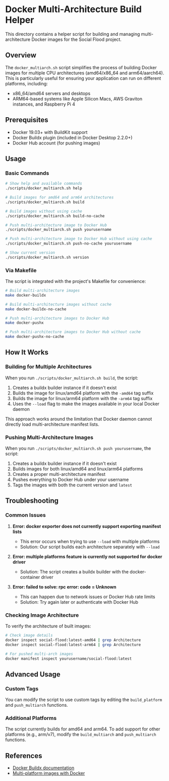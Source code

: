# Docker Multi-Architecture Build Helper

This directory contains a helper script for building and managing multi-architecture Docker images for the Social Flood project.

## Overview

The `docker_multiarch.sh` script simplifies the process of building Docker images for multiple CPU architectures (amd64/x86_64 and arm64/aarch64). This is particularly useful for ensuring your application can run on different platforms, including:

- x86_64/amd64 servers and desktops
- ARM64-based systems like Apple Silicon Macs, AWS Graviton instances, and Raspberry Pi 4

## Prerequisites

- Docker 19.03+ with BuildKit support
- Docker Buildx plugin (included in Docker Desktop 2.2.0+)
- Docker Hub account (for pushing images)

## Usage

### Basic Commands

```bash
# Show help and available commands
./scripts/docker_multiarch.sh help

# Build images for amd64 and arm64 architectures
./scripts/docker_multiarch.sh build

# Build images without using cache
./scripts/docker_multiarch.sh build-no-cache

# Push multi-architecture image to Docker Hub
./scripts/docker_multiarch.sh push yourusername

# Push multi-architecture image to Docker Hub without using cache
./scripts/docker_multiarch.sh push-no-cache yourusername

# Show current version
./scripts/docker_multiarch.sh version
```

### Via Makefile

The script is integrated with the project's Makefile for convenience:

```bash
# Build multi-architecture images
make docker-buildx

# Build multi-architecture images without cache
make docker-buildx-no-cache

# Push multi-architecture images to Docker Hub
make docker-pushx

# Push multi-architecture images to Docker Hub without cache
make docker-pushx-no-cache
```

## How It Works

### Building for Multiple Architectures

When you run `./scripts/docker_multiarch.sh build`, the script:

1. Creates a buildx builder instance if it doesn't exist
2. Builds the image for linux/amd64 platform with the `-amd64` tag suffix
3. Builds the image for linux/arm64 platform with the `-arm64` tag suffix
4. Uses the `--load` flag to make the images available in your local Docker daemon

This approach works around the limitation that Docker daemon cannot directly load multi-architecture manifest lists.

### Pushing Multi-Architecture Images

When you run `./scripts/docker_multiarch.sh push yourusername`, the script:

1. Creates a buildx builder instance if it doesn't exist
2. Builds images for both linux/amd64 and linux/arm64 platforms
3. Creates a proper multi-architecture manifest
4. Pushes everything to Docker Hub under your username
5. Tags the images with both the current version and `latest`

## Troubleshooting

### Common Issues

1. **Error: docker exporter does not currently support exporting manifest lists**
   - This error occurs when trying to use `--load` with multiple platforms
   - Solution: Our script builds each architecture separately with `--load`

2. **Error: multiple platforms feature is currently not supported for docker driver**
   - Solution: The script creates a buildx builder with the docker-container driver

3. **Error: failed to solve: rpc error: code = Unknown**
   - This can happen due to network issues or Docker Hub rate limits
   - Solution: Try again later or authenticate with Docker Hub

### Checking Image Architecture

To verify the architecture of built images:

```bash
# Check image details
docker inspect social-flood:latest-amd64 | grep Architecture
docker inspect social-flood:latest-arm64 | grep Architecture

# For pushed multi-arch images
docker manifest inspect yourusername/social-flood:latest
```

## Advanced Usage

### Custom Tags

You can modify the script to use custom tags by editing the `build_platform` and `push_multiarch` functions.

### Additional Platforms

The script currently builds for amd64 and arm64. To add support for other platforms (e.g., arm/v7), modify the `build_multiarch` and `push_multiarch` functions.

## References

- [Docker Buildx documentation](https://docs.docker.com/buildx/working-with-buildx/)
- [Multi-platform images with Docker](https://docs.docker.com/build/building/multi-platform/)
